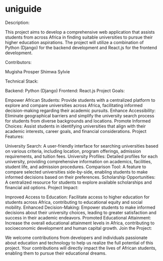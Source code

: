 # uniguide
Description:

This project aims to develop a comprehensive web application that assists students from across Africa in finding suitable universities to pursue their higher education aspirations. The project will utilize a combination of Python (Django) for the backend development and React.js for the frontend development.

Contributors:

Mugisha Prosper
Shimwa Sylvie

Technical Stack:

Backend: Python (Django)
Frontend: React.js
Project Goals:

Empower African Students: Provide students with a centralized platform to explore and compare universities across Africa, facilitating informed decision-making regarding their academic pursuits.
Enhance Accessibility: Eliminate geographical barriers and simplify the university search process for students from diverse backgrounds and locations.
Promote Informed Choices: Assist students in identifying universities that align with their academic interests, career goals, and financial considerations.
Project Features:

University Search: A user-friendly interface for searching universities based on various criteria, including location, program offerings, admission requirements, and tuition fees.
University Profiles: Detailed profiles for each university, providing comprehensive information on academics, facilities, student life, and admission procedures.
Comparison Tool: A feature to compare selected universities side-by-side, enabling students to make informed decisions based on their preferences.
Scholarship Opportunities: A centralized resource for students to explore available scholarships and financial aid options.
Project Impact:

Improved Access to Education: Facilitate access to higher education for students across Africa, contributing to educational equity and social mobility.
Enhanced Decision-Making: Empower students to make informed decisions about their university choices, leading to greater satisfaction and success in their academic endeavors.
Promoted Educational Attainment: Increase the overall educational attainment levels in Africa, contributing to socioeconomic development and human capital growth.
Join the Project:

We welcome contributions from developers and individuals passionate about education and technology to help us realize the full potential of this project. Your contributions will directly impact the lives of African students, enabling them to pursue their educational dreams.

